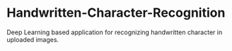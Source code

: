 # Handwritten-Character-Recognition
Deep Learning based application for recognizing handwritten character in uploaded images.
